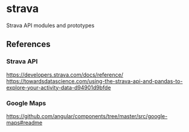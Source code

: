 # strava
Strava API modules and prototypes


## References
### Strava API
https://developers.strava.com/docs/reference/
https://towardsdatascience.com/using-the-strava-api-and-pandas-to-explore-your-activity-data-d94901d9bfde

### Google Maps
https://github.com/angular/components/tree/master/src/google-maps#readme
